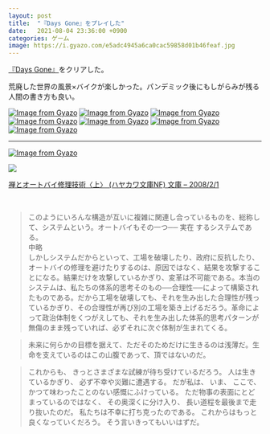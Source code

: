 ```yaml
---
layout: post
title:  "『Days Gone』をプレイした"
date:   2021-08-04 23:36:00 +0900
categories: ゲーム
image: https://i.gyazo.com/e5adc4945a6ca0cac59858d01b46feaf.jpg
---
```

[『Days Gone』](https://www.jp.playstation.com/games/days-gone/)をクリアした。


荒廃した世界の風景×バイクが楽しかった。パンデミック後にもしがらみが残る人間の書き方も良い。





[![Image from Gyazo](https://i.gyazo.com/e5adc4945a6ca0cac59858d01b46feaf.jpg)](https://gyazo.com/e5adc4945a6ca0cac59858d01b46feaf)
[![Image from Gyazo](https://i.gyazo.com/395d764f136de4ab84be66d376748263.jpg)](https://gyazo.com/395d764f136de4ab84be66d376748263)
[![Image from Gyazo](https://i.gyazo.com/3cb8b76a0f07270064b5c245df9c7ee1.jpg)](https://gyazo.com/3cb8b76a0f07270064b5c245df9c7ee1)
[![Image from Gyazo](https://i.gyazo.com/8a41f91674791e137c86b3a4da5aa524.jpg)](https://gyazo.com/8a41f91674791e137c86b3a4da5aa524)
[![Image from Gyazo](https://i.gyazo.com/0b6c0fabf55c658ef5b3346d2ae00fcb.jpg)](https://gyazo.com/0b6c0fabf55c658ef5b3346d2ae00fcb)
[![Image from Gyazo](https://i.gyazo.com/c46d864e18ce3d80f1b79b12491ccc67.jpg)](https://gyazo.com/c46d864e18ce3d80f1b79b12491ccc67)
[![Image from Gyazo](https://i.gyazo.com/41d076ebc22e2f77593e8583763ce056.jpg)](https://gyazo.com/41d076ebc22e2f77593e8583763ce056)


<hr>

[![Image from Gyazo](https://i.gyazo.com/415eab27cac4e2caa0926334bbb668ba.jpg)](https://gyazo.com/415eab27cac4e2caa0926334bbb668ba)

<p><a href="https://www.amazon.co.jp/dp/415050332X?&linkCode=li2&tag=peipeipe-22&linkId=7d2632f846035d4987ff98e649a1b5ca&language=ja_JP&ref_=as_li_ss_il" target="_blank" rel="nofollow"><img border="0" src="https://m.media-amazon.com/images/I/517FiiRk1CL._SL160_.jpg" ></a><img src="https://ir-jp.amazon-adsystem.com/e/ir?t=peipeipe-22&language=ja_JP&l=li2&o=9&a=415050332X" width="1" height="1" border="0" alt="" style="border:none !important; margin:0px !important;" /></p> <p><a href="https://www.amazon.co.jp/dp/415050332X?&linkCode=li2&tag=peipeipe-22&linkId=7d2632f846035d4987ff98e649a1b5ca&language=ja_JP&ref_=as_li_ss_il" target="_blank" rel="nofollow">禅とオートバイ修理技術〈上〉 (ハヤカワ文庫NF) 文庫 – 2008/2/1</a></p><br/>
<blockquote>
このようにいろんな構造が互いに複雑に関連し合っているものを、総称して、システムという。オートバイもその一つ── 実在 するシステムである。<br/>
中略<br/>
しかしシステムだからといって、工場を破壊したり、政府に反抗したり、オートバイの修理を避けたりするのは、原因ではなく、結果を攻撃することになる。結果だけを攻撃しているかぎり、変革は不可能である。本当のシステムは、私たちの体系的思考そのもの──合理性──によって構築されたものである。だから工場を破壊しても、それを生み出した合理性が残っているかぎり、その合理性が再び別の工場を築き上げるだろう。革命によって政治体制をくつがえしても、それを生み出した体系的思考パターンが無傷のまま残っていれば、必ずそれに次ぐ体制が生まれてくる。
</blockquote>

<blockquote>
未来に何らかの目標を据えて、ただそのためだけに生きるのは浅薄だ。生命を支えているのはこの山腹であって、頂ではないのだ。
</blockquote>
<blockquote>
これからも、 きっとさまざまな試練が待ち受けているだろう。 人は生きているかぎり、 必ず不幸や災難に遭遇する。 だが私は、 いま、 ここで、 かつて味わったことのない感慨にふけっている。 ただ物事の表面にとどまっているのではなく、 その奥深くに分け入り、 長い道程を最後まで走り抜いたのだ。 私たちは不幸に打ち克ったのである。 これからはもっと良くなっていくだろう。 そう言いきってもいいはずだ。


</blockquote>